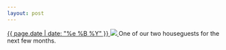 ```yaml
---
layout: post
---
```


<p>
  <a href="/430">
    <time>{{ page.date | date: "%e %B %Y" }}</time>
    <img src="https://s3.amazonaws.com/life.aaronjgreenberg.com/430.jpg">
  </a>
  One of our two houseguests for the next few months.
</p>
